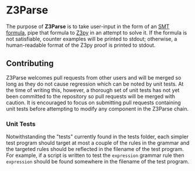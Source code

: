 # Z3Parse

The purpose of **Z3Parse** is to take user-input in the form of an [SMT formula](en.wikipedia.org/wiki/Satisfiability_modulo_theories), pipe that formula to [Z3py](https://github.com/z3prover/z3/wiki) in an attempt to solve it. If the formula is not satisfiable, counter examples will be printed to stdout; otherwise, a human-readable format of the Z3py proof is printed to stdout.

## Contributing 

Z3Parse welcomes pull requests from other users and will be merged so long as they do not cause regression which can be noted by unit tests. At the time of writing this, however, a thorough set of unit tests has not yet been committed to the repository so pull requests will be merged with caution. It is encouraged to focus on submitting pull requests containing unit tests before attempting to modify any component in the Z3Parse chain.

### Unit Tests

Notwithstanding the "tests" currently found in the tests folder, each simpler test program should target at most a couple of the rules in the grammar and the targeted rules should be reflected in the filename of the test program. For example, if a script is written to test the `expression` grammar rule then `expression` should be found somewhere in the filename of the test program.

<!-- To add: **Z3Parse** provided the grammar located at `parser/Z3proof.g4` to [ANTLR v4](https://github.com/antlr/antlr4) in order to generate a parser for the grammar for reformatting Z3py proofs. -->
